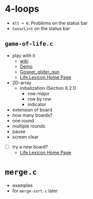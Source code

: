 # 4-loops

- `Alt + 6`: Problems on the status bar
- `SonarLint` on the status bar

## `game-of-life.c`

- play with it
  - [wiki](https://en.wikipedia.org/wiki/Conway%27s_Game_of_Life)
  - [Demo](https://playgameoflife.com/)
  - [Gosper_glider_gun](https://playgameoflife.com/lexicon/Gosper_glider_gun)
  - [Life Lexicon Home Page](https://conwaylife.com/ref/lexicon/lex_home.htm)
- 2D-array
  - initialization (Section 8.2.1)
    - row-major
    - row by row
    - indicator
- extension of board
- how many boards?
- one round
- multiple rounds
- pause
- screen clear
- [ ] try a new board?
  - [Life Lexicon Home Page](https://conwaylife.com/ref/lexicon/lex_home.htm)

# `merge.c`

- examples
- for `merge-sort.c` later